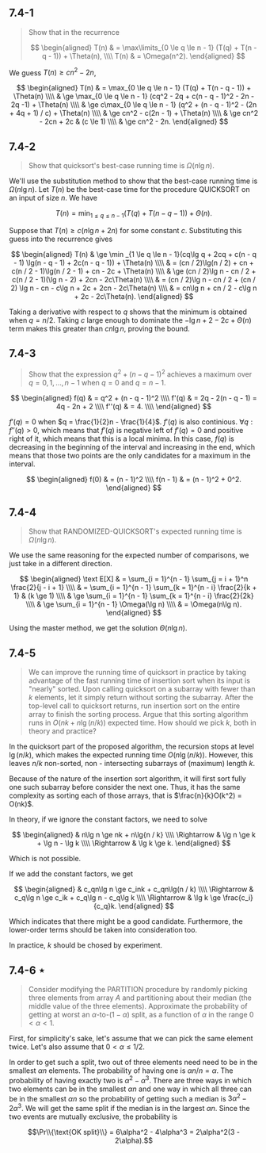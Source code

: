 ## 7.4-1

> Show that in the recurrence
>
> $$
> \begin{aligned}
> T(n) & = \max\limits_{0 \le q \le n - 1} (T(q) + T(n - q - 1)) + \Theta(n), \\\\
> T(n) & = \Omega(n^2).
> \end{aligned}
> $$

We guess $T(n) \ge cn^2 - 2n$,

$$
\begin{aligned}
T(n) & =   \max_{0 \le q \le n - 1} (T(q) + T(n - q - 1)) + \Theta(n) \\\\
     & \ge \max_{0 \le q \le n - 1} (cq^2 - 2q + c(n - q - 1)^2 - 2n - 2q -1) + \Theta(n) \\\\
     & \ge c\max_{0 \le q \le n - 1} (q^2 + (n - q - 1)^2 - (2n + 4q + 1) / c) + \Theta(n) \\\\
     & \ge cn^2 - c(2n - 1) + \Theta(n) \\\\
     & \ge cn^2 - 2cn + 2c & (c \le 1) \\\\
     & \ge cn^2 - 2n.
\end{aligned}
$$

## 7.4-2

> Show that quicksort's best-case running time is $\Omega(n\lg n)$.

We'll use the substitution method to show that the best-case running time is $\Omega(n\lg n)$. Let $T(n)$ be the best-case time for the procedure $\text{QUICKSORT}$ on an input of size $n$. We have

$$T(n) = \min _{1 \le q \le n - 1} (T(q) + T(n - q - 1)) + \Theta(n).$$

Suppose that $T(n) \ge c(n\lg n + 2n)$ for some constant $c$. Substituting this guess into the recurrence gives

$$
\begin{aligned} 
T(n) & \ge \min _{1 \le q \le n - 1}(cq\lg q + 2cq + c(n - q - 1) \lg(n - q - 1) + 2c(n - q - 1)) + \Theta(n) \\\\ 
     & =   (cn / 2)\lg(n / 2) + cn + c(n / 2 - 1)\lg(n / 2 - 1) + cn - 2c + \Theta(n) \\\\
     & \ge (cn / 2)\lg n - cn / 2 + c(n / 2 - 1)(\lg n - 2) + 2cn - 2c\Theta(n) \\\\
     & =   (cn / 2)\lg n - cn / 2 + (cn / 2) \lg n - cn - c\lg n + 2c + 2cn - 2c\Theta(n) \\\\
     & =   cn\lg n + cn / 2 - c\lg n + 2c - 2c\Theta(n).
\end{aligned}
$$

Taking a derivative with respect to $q$ shows that the minimum is obtained when $q = n / 2$. Taking $c$ large enough to dominate the $−\lg n + 2 − 2c + \Theta(n)$ term makes this greater than $cn\lg n$, proving the bound.

## 7.4-3

> Show that the expression $q^2 + (n - q - 1)^2$ achieves a maximum over $q = 0, 1, \ldots, n - 1$ when $q = 0$ and $q = n - 1$.

$$
\begin{aligned}
  f(q) & = q^2 + (n - q - 1)^2 \\\\
 f'(q) & = 2q - 2(n - q - 1) = 4q - 2n + 2 \\\\
f''(q) & = 4. \\\\
\end{aligned}
$$

$f'(q) = 0$ when $q = \frac{1}{2}n - \frac{1}{4}$. $f'(q)$ is also continious. $\forall q: f''(q) > 0$, which means that $f'(q)$ is negative left of $f'(q) = 0$ and positive right of it, which means that this is a local minima. In this case, $f(q)$ is decreasing in the beginning of the interval and increasing in the end, which means that those two points are the only candidates for a maximum in the interval.

$$
\begin{aligned}
    f(0) & = (n - 1)^2 \\\\
f(n - 1) & = (n - 1)^2 + 0^2.
\end{aligned}
$$

## 7.4-4

> Show that $\text{RANDOMIZED-QUICKSORT}$'s expected running time is $\Omega(n\lg n)$.

We use the same reasoning for the expected number of comparisons, we just take in a different direction.

$$
\begin{aligned}
\text E[X]
    & =   \sum_{i = 1}^{n - 1} \sum_{j = i + 1}^n \frac{2}{j - i + 1} \\\\
    & =   \sum_{i = 1}^{n - 1} \sum_{k = 1}^{n - i} \frac{2}{k + 1} & (k \ge 1) \\\\
    & \ge \sum_{i = 1}^{n - 1} \sum_{k = 1}^{n - i} \frac{2}{2k} \\\\
    & \ge \sum_{i = 1}^{n - 1} \Omega(\lg n) \\\\
    & =   \Omega(n\lg n).
\end{aligned}
$$

Using the master method, we get the solution $\Theta(n\lg n)$.

## 7.4-5

> We can improve the running time of quicksort in practice by taking advantage of the fast running time of insertion sort when its input is "nearly" sorted. Upon calling quicksort on a subarray with fewer than $k$ elements, let it simply return without sorting the subarray. After the top-level call to quicksort returns, run insertion sort on the entire array to finish the sorting process. Argue that this sorting algorithm runs in $O(nk + n\lg(n / k))$ expected time. How should we pick $k$, both in theory and practice?

In the quicksort part of the proposed algorithm, the recursion stops at level $\lg(n / k)$, which makes the expected running time $O(n\lg(n / k))$. However, this leaves $n / k$ non-sorted, non - intersecting subarrays of (maximum) length $k$.

Because of the nature of the insertion sort algorithm, it will first sort fully one such subarray before consider the next one. Thus, it has the same complexity as sorting each of those arrays, that is $\frac{n}{k}O(k^2) = O(nk)$.

In theory, if we ignore the constant factors, we need to solve

$$
\begin{aligned}
            & n\lg n \ge nk + n\lg{n / k} \\\\
\Rightarrow & \lg n \ge k + \lg n - \lg k \\\\
\Rightarrow & \lg k \ge k.
\end{aligned}
$$

Which is not possible.

If we add the constant factors, we get

$$
\begin{aligned}
            & c_qn\lg n \ge c_ink + c_qn\lg(n / k) \\\\
\Rightarrow & c_q\lg n \ge c_ik + c_q\lg n - c_q\lg k \\\\
\Rightarrow & \lg k \ge \frac{c_i}{c_q}k.
\end{aligned}
$$

Which indicates that there might be a good candidate. Furthermore, the lower-order terms should be taken into consideration too.

In practice, $k$ should be chosed by experiment.

## 7.4-6 $\star$

> Consider modifying the $\text{PARTITION}$ procedure by randomly picking three elements from array $A$ and partitioning about their median (the middle value of the three elements). Approximate the probability of getting at worst an $\alpha$-to-$(1 - \alpha)$ split, as a function of $\alpha$ in the range $0 < \alpha < 1$.

First, for simplicity's sake, let's assume that we can pick the same element twice. Let's also assume that $0 < \alpha \le 1 / 2$.

In order to get such a split, two out of three elements need need to be in the smallest $\alpha n$ elements. The probability of having one is $\alpha n / n = \alpha$. The probability of having exactly two is $\alpha^2 - \alpha^3$. There are three ways in which two elements can be in the smallest $\alpha n$ and one way in which all three can be in the smallest $\alpha n$ so the probability of getting such a median is $3\alpha^2 - 2\alpha^3$. We will get the same split if the median is in the largest $\alpha n$. Since the two events are mutually exclusive, the probability is

$$\Pr\\{\text{OK split}\\} = 6\alpha^2 - 4\alpha^3 = 2\alpha^2(3 - 2\alpha).$$
